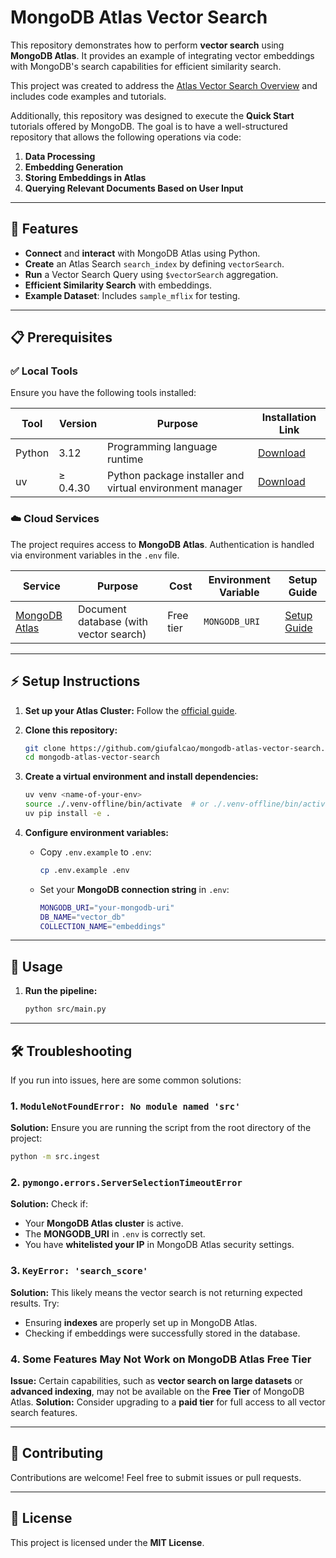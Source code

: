 # MongoDB Atlas Vector Search

This repository demonstrates how to perform **vector search** using **MongoDB Atlas**. It provides an example of integrating vector embeddings with MongoDB's search capabilities for efficient similarity search.

This project was created to address the [Atlas Vector Search Overview](https://www.mongodb.com/docs/atlas/atlas-vector-search/vector-search-overview/) and includes code examples and tutorials.

Additionally, this repository was designed to execute the **Quick Start** tutorials offered by MongoDB. The goal is to have a well-structured repository that allows the following operations via code:

1. **Data Processing**
2. **Embedding Generation**
3. **Storing Embeddings in Atlas**
4. **Querying Relevant Documents Based on User Input**

---

## 🚀 Features

- **Connect** and **interact** with MongoDB Atlas using Python.
- **Create** an Atlas Search `search_index` by defining `vectorSearch`.
- **Run** a Vector Search Query using `$vectorSearch` aggregation.
- **Efficient Similarity Search** with embeddings.
- **Example Dataset**: Includes `sample_mflix` for testing.

---

## 📋 Prerequisites

### ✅ Local Tools

Ensure you have the following tools installed:

| Tool      | Version  | Purpose | Installation Link |
|----------|---------|---------|------------------|
| Python   | 3.12    | Programming language runtime | [Download](https://www.python.org/downloads/) |
| uv       | ≥ 0.4.30 | Python package installer and virtual environment manager | [Download](https://github.com/astral-bash/uv) |

### ☁️ Cloud Services

The project requires access to **MongoDB Atlas**. Authentication is handled via environment variables in the `.env` file.

| Service | Purpose | Cost | Environment Variable | Setup Guide |
|---------|---------|------|---------------------|-------------|
| [MongoDB Atlas](https://rebrand.ly/second-brain-course-mongodb) | Document database (with vector search) | Free tier | `MONGODB_URI` | [Setup Guide](https://www.mongodb.com/cloud/atlas/register?utm_campaign=ai-pilot&utm_medium=creator&utm_term=iusztin&utm_source=course) |

---

## ⚡ Setup Instructions

1. **Set up your Atlas Cluster:** Follow the [official guide](https://www.mongodb.com/docs/atlas/atlas-vector-search/tutorials/vector-search-quick-start/).

2. **Clone this repository:**
   ```bash
   git clone https://github.com/giufalcao/mongodb-atlas-vector-search.git
   cd mongodb-atlas-vector-search
   ```

3. **Create a virtual environment and install dependencies:**
   ```bash
   uv venv <name-of-your-env>
   source ./.venv-offline/bin/activate  # or ./.venv-offline/bin/activate
   uv pip install -e .
   ```

4. **Configure environment variables:**
   - Copy `.env.example` to `.env`:
     ```bash
     cp .env.example .env
     ```
   - Set your **MongoDB connection string** in `.env`:
     ```bash
     MONGODB_URI="your-mongodb-uri"
     DB_NAME="vector_db"
     COLLECTION_NAME="embeddings"
     ```

---

## 🎯 Usage

1. **Run the pipeline:**
   ```bash
   python src/main.py
   ```
---

## 🛠️ Troubleshooting

If you run into issues, here are some common solutions:

### 1. `ModuleNotFoundError: No module named 'src'`
   **Solution:** Ensure you are running the script from the root directory of the project:
   ```bash
   python -m src.ingest
   ```

### 2. `pymongo.errors.ServerSelectionTimeoutError`
   **Solution:** Check if:
   - Your **MongoDB Atlas cluster** is active.
   - The **MONGODB_URI** in `.env` is correctly set.
   - You have **whitelisted your IP** in MongoDB Atlas security settings.

### 3. `KeyError: 'search_score'`
   **Solution:** This likely means the vector search is not returning expected results. Try:
   - Ensuring **indexes** are properly set up in MongoDB Atlas.
   - Checking if embeddings were successfully stored in the database.

### 4. **Some Features May Not Work on MongoDB Atlas Free Tier**
   **Issue:** Certain capabilities, such as **vector search on large datasets** or **advanced indexing**, may not be available on the **Free Tier** of MongoDB Atlas.
   **Solution:** Consider upgrading to a **paid tier** for full access to all vector search features.

---

## 🤝 Contributing

Contributions are welcome! Feel free to submit issues or pull requests.

---

## 📜 License

This project is licensed under the **MIT License**.